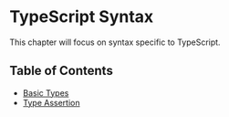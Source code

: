 # TypeScript Syntax

This chapter will focus on syntax specific to TypeScript.

## Table of Contents

- [Basic Types](/pages/03-typescript-syntx/basic-types.md)
- [Type Assertion](/pages/03-typescript-syntax/type-assertion.md)
